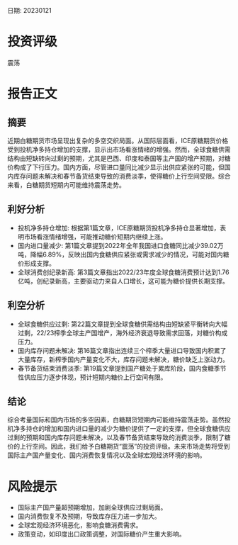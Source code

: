 
日期: 20230121

# 投资评级

震荡

# 报告正文

## 摘要

近期白糖期货市场呈现出复杂的多空交织局面。从国际层面看，ICE原糖期货价格受到投机净多持仓增加的支撑，显示出市场看涨情绪的增强。然而，全球食糖供需结构由短缺转向过剩的预期，尤其是巴西、印度和泰国等主产国的增产预期，对糖价构成了下行压力。国内方面，尽管进口量同比减少显示出供应紧张的可能，但国内库存问题未解决和春节备货结束导致的消费淡季，使得糖价上行空间受限。综合来看，白糖期货短期内可能维持震荡走势。

## 利好分析

* 投机净多持仓增加: 根据第1篇文章，ICE原糖期货投机净多持仓显著增加，表明市场看涨情绪增强，可能推动糖价短期内继续上涨。
* 国内进口量减少: 第1篇文章提到2022年全年我国进口食糖同比减少39.02万吨，降幅6.89%，反映出国内食糖供应紧张或需求减少的情况，可能对国内糖价形成支撑。
* 全球消费创纪录新高: 第3篇文章指出2022/23年度全球食糖消费预计达到1.76亿吨，创纪录新高，主要驱动力来自人口增长，这可能为糖价提供长期支撑。

## 利空分析

* 全球食糖供应过剩: 第22篇文章提到全球食糖供需结构由短缺紧平衡转向大幅过剩，22/23榨季全球主产国增产，海外经济衰退导致需求回落，对糖价构成压力。
* 国内库存问题未解决: 第16篇文章指出连续三个榨季大量进口导致国内积累了大量库存，新榨季国内产量变化不大，库存问题未解决，糖价缺乏上涨动力。
* 春节备货结束消费淡季: 第19篇文章提到国产糖处于累库阶段，国内食糖季节性供应压力逐步体现，预计短期内糖价上行空间有限。

## 结论

综合考量国际和国内市场的多空因素，白糖期货短期内可能维持震荡走势。虽然投机净多持仓的增加和国内进口量的减少为糖价提供了一定的支撑，但全球食糖供应过剩的预期和国内库存问题未解决，以及春节备货结束导致的消费淡季，限制了糖价的上行空间。因此，我们给予白糖期货“震荡”的投资评级。未来市场走势将受到国际主产国产量变化、国内消费恢复情况以及全球宏观经济环境的影响。

# 风险提示

* 国际主产国产量超预期增加，加剧全球供应过剩局面。
* 国内消费恢复不及预期，导致库存压力进一步加大。
* 全球宏观经济环境恶化，影响食糖消费需求。
* 政策变动，如印度出口政策调整，对国际糖价产生重大影响。
